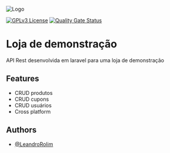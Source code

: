 ![Logo](https://banners.beyondco.de/Loja%20demonstra%C3%A7%C3%A3o.jpeg?theme=dark&packageManager=&packageName=LeandroRolim%2Floja-simples&pattern=hideout&style=style_2&description=API+Rest+em+Laravel&md=1&showWatermark=1&fontSize=100px&images=https%3A%2F%2Flaravel.com%2Fimg%2Flogomark.min.svg)

[![GPLv3 License](https://img.shields.io/badge/License-GPL%20v3-yellow.svg)](https://opensource.org/licenses/)
[![Quality Gate Status](https://sonarcloud.io/api/project_badges/measure?project=LeandroRolim_loja-simples&metric=alert_status)](https://sonarcloud.io/dashboard?id=LeandroRolim_loja-simples)

# Loja de demonstração

API Rest desenvolvida em laravel para uma loja de demonstração

## Features

- CRUD produtos
- CRUD cupons
- CRUD usuários
- Cross platform


## Authors

- [@LeandroRolim](https://www.github.com/LeandroRolim)
